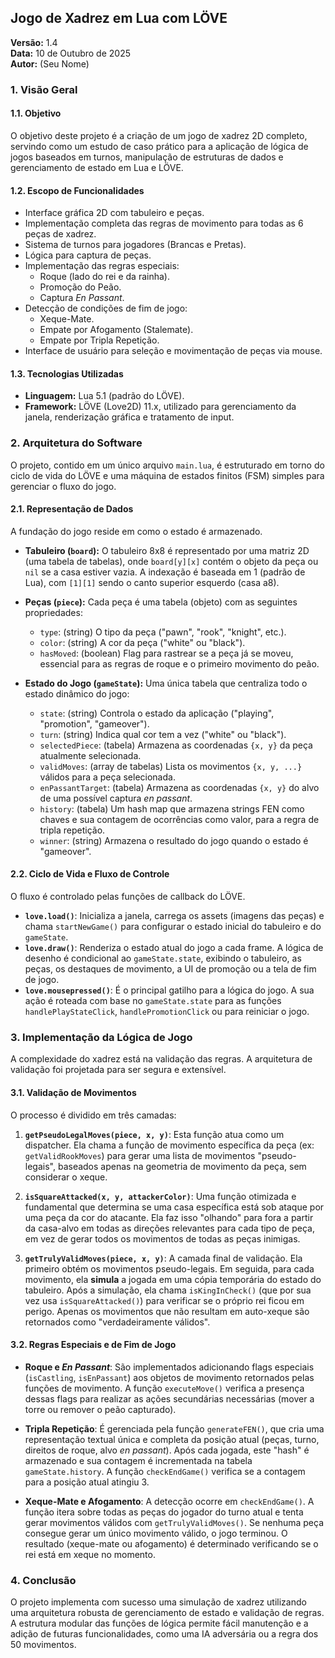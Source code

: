## Jogo de Xadrez em Lua com LÖVE

**Versão:** 1.4  
**Data:** 10 de Outubro de 2025  
**Autor:** (Seu Nome)

### 1. Visão Geral

#### 1.1. Objetivo
O objetivo deste projeto é a criação de um jogo de xadrez 2D completo, servindo como um estudo de caso prático para a aplicação de lógica de jogos baseados em turnos, manipulação de estruturas de dados e gerenciamento de estado em Lua e LÖVE.

#### 1.2. Escopo de Funcionalidades
* Interface gráfica 2D com tabuleiro e peças.
* Implementação completa das regras de movimento para todas as 6 peças de xadrez.
* Sistema de turnos para jogadores (Brancas e Pretas).
* Lógica para captura de peças.
* Implementação das regras especiais:
    * Roque (lado do rei e da rainha).
    * Promoção do Peão.
    * Captura *En Passant*.
* Detecção de condições de fim de jogo:
    * Xeque-Mate.
    * Empate por Afogamento (Stalemate).
    * Empate por Tripla Repetição.
* Interface de usuário para seleção e movimentação de peças via mouse.

#### 1.3. Tecnologias Utilizadas
* **Linguagem:** Lua 5.1 (padrão do LÖVE).
* **Framework:** LÖVE (Love2D) 11.x, utilizado para gerenciamento da janela, renderização gráfica e tratamento de input.

### 2. Arquitetura do Software

O projeto, contido em um único arquivo `main.lua`, é estruturado em torno do ciclo de vida do LÖVE e uma máquina de estados finitos (FSM) simples para gerenciar o fluxo do jogo.

#### 2.1. Representação de Dados

A fundação do jogo reside em como o estado é armazenado.

* **Tabuleiro (`board`):** O tabuleiro 8x8 é representado por uma matriz 2D (uma tabela de tabelas), onde `board[y][x]` contém o objeto da peça ou `nil` se a casa estiver vazia. A indexação é baseada em 1 (padrão de Lua), com `[1][1]` sendo o canto superior esquerdo (casa a8).

* **Peças (`piece`):** Cada peça é uma tabela (objeto) com as seguintes propriedades:
    * `type`: (string) O tipo da peça ("pawn", "rook", "knight", etc.).
    * `color`: (string) A cor da peça ("white" ou "black").
    * `hasMoved`: (boolean) Flag para rastrear se a peça já se moveu, essencial para as regras de roque e o primeiro movimento do peão.

* **Estado do Jogo (`gameState`):** Uma única tabela que centraliza todo o estado dinâmico do jogo:
    * `state`: (string) Controla o estado da aplicação ("playing", "promotion", "gameover").
    * `turn`: (string) Indica qual cor tem a vez ("white" ou "black").
    * `selectedPiece`: (tabela) Armazena as coordenadas `{x, y}` da peça atualmente selecionada.
    * `validMoves`: (array de tabelas) Lista os movimentos `{x, y, ...}` válidos para a peça selecionada.
    * `enPassantTarget`: (tabela) Armazena as coordenadas `{x, y}` do alvo de uma possível captura *en passant*.
    * `history`: (tabela) Um hash map que armazena strings FEN como chaves e sua contagem de ocorrências como valor, para a regra de tripla repetição.
    * `winner`: (string) Armazena o resultado do jogo quando o estado é "gameover".

#### 2.2. Ciclo de Vida e Fluxo de Controle

O fluxo é controlado pelas funções de callback do LÖVE.
* **`love.load()`**: Inicializa a janela, carrega os assets (imagens das peças) e chama `startNewGame()` para configurar o estado inicial do tabuleiro e do `gameState`.
* **`love.draw()`**: Renderiza o estado atual do jogo a cada frame. A lógica de desenho é condicional ao `gameState.state`, exibindo o tabuleiro, as peças, os destaques de movimento, a UI de promoção ou a tela de fim de jogo.
* **`love.mousepressed()`**: É o principal gatilho para a lógica do jogo. A sua ação é roteada com base no `gameState.state` para as funções `handlePlayStateClick`, `handlePromotionClick` ou para reiniciar o jogo.

### 3. Implementação da Lógica de Jogo

A complexidade do xadrez está na validação das regras. A arquitetura de validação foi projetada para ser segura e extensível.

#### 3.1. Validação de Movimentos
O processo é dividido em três camadas:

1.  **`getPseudoLegalMoves(piece, x, y)`**: Esta função atua como um dispatcher. Ela chama a função de movimento específica da peça (ex: `getValidRookMoves`) para gerar uma lista de movimentos "pseudo-legais", baseados apenas na geometria de movimento da peça, sem considerar o xeque.

2.  **`isSquareAttacked(x, y, attackerColor)`**: Uma função otimizada e fundamental que determina se uma casa específica está sob ataque por uma peça da cor do atacante. Ela faz isso "olhando" para fora a partir da casa-alvo em todas as direções relevantes para cada tipo de peça, em vez de gerar todos os movimentos de todas as peças inimigas.

3.  **`getTrulyValidMoves(piece, x, y)`**: A camada final de validação. Ela primeiro obtém os movimentos pseudo-legais. Em seguida, para cada movimento, ela **simula** a jogada em uma cópia temporária do estado do tabuleiro. Após a simulação, ela chama `isKingInCheck()` (que por sua vez usa `isSquareAttacked()`) para verificar se o próprio rei ficou em perigo. Apenas os movimentos que não resultam em auto-xeque são retornados como "verdadeiramente válidos".

#### 3.2. Regras Especiais e de Fim de Jogo

* **Roque e *En Passant***: São implementados adicionando flags especiais (`isCastling`, `isEnPassant`) aos objetos de movimento retornados pelas funções de movimento. A função `executeMove()` verifica a presença dessas flags para realizar as ações secundárias necessárias (mover a torre ou remover o peão capturado).

* **Tripla Repetição**: É gerenciada pela função `generateFEN()`, que cria uma representação textual única e completa da posição atual (peças, turno, direitos de roque, alvo *en passant*). Após cada jogada, este "hash" é armazenado e sua contagem é incrementada na tabela `gameState.history`. A função `checkEndGame()` verifica se a contagem para a posição atual atingiu 3.

* **Xeque-Mate e Afogamento**: A detecção ocorre em `checkEndGame()`. A função itera sobre todas as peças do jogador do turno atual e tenta gerar movimentos válidos com `getTrulyValidMoves()`. Se nenhuma peça consegue gerar um único movimento válido, o jogo terminou. O resultado (xeque-mate ou afogamento) é determinado verificando se o rei está em xeque no momento.

### 4. Conclusão

O projeto implementa com sucesso uma simulação de xadrez utilizando uma arquitetura robusta de gerenciamento de estado e validação de regras. A estrutura modular das funções de lógica permite fácil manutenção e a adição de futuras funcionalidades, como uma IA adversária ou a regra dos 50 movimentos.
